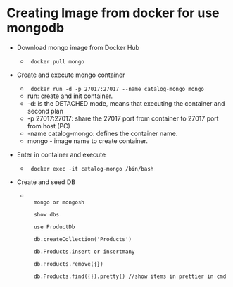 # Creating Image from docker for use mongodb

*  Download mongo image from Docker Hub
   * <code> docker pull mongo </code>

* Create and execute mongo container
   * <code> docker run -d -p 27017:27017 --name catalog-mongo mongo </code>
   * run: create and init container.
   * -d: is the DETACHED mode, means that executing the container and second plan
   * -p 27017:27017: share the 27017 port from container to 27017 port from host (PC)
   * -name catalog-mongo: defines the container name.
   * mongo - image name to create container.

* Enter in container and execute
   * <code> docker exec -it catalog-mongo /bin/bash </code>

* Create and seed DB
   * <code>
       mongo or mongosh <br>
       show dbs <br>
       use ProductDb <br>
       db.createCollection('Products') <br>
       db.Products.insert or insertmany <br>
       db.Products.remove({}) <br>
       db.Products.find({}).pretty() //show items in prettier in cmd
     </code>

